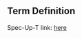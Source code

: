 ## Term Definition

Spec-Up-T link: <a href='https://weboftrust.github.io/WOT-terms/docs/glossary/authentic-data'>here</a>
